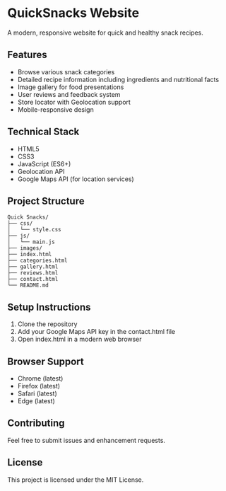 # QuickSnacks Website

A modern, responsive website for quick and healthy snack recipes.

## Features

- Browse various snack categories
- Detailed recipe information including ingredients and nutritional facts
- Image gallery for food presentations
- User reviews and feedback system
- Store locator with Geolocation support
- Mobile-responsive design

## Technical Stack

- HTML5
- CSS3
- JavaScript (ES6+)
- Geolocation API
- Google Maps API (for location services)

## Project Structure

```
Quick Snacks/
├── css/
│   └── style.css
├── js/
│   └── main.js
├── images/
├── index.html
├── categories.html
├── gallery.html
├── reviews.html
├── contact.html
└── README.md
```

## Setup Instructions

1. Clone the repository
2. Add your Google Maps API key in the contact.html file
3. Open index.html in a modern web browser

## Browser Support

- Chrome (latest)
- Firefox (latest)
- Safari (latest)
- Edge (latest)

## Contributing

Feel free to submit issues and enhancement requests.

## License

This project is licensed under the MIT License.
